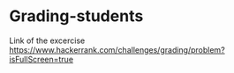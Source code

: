 # Grading-students

Link of the excercise
https://www.hackerrank.com/challenges/grading/problem?isFullScreen=true
